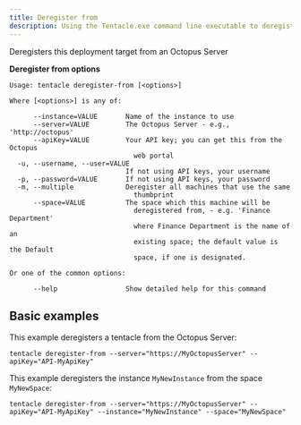 ```yaml
---
title: Deregister from
description: Using the Tentacle.exe command line executable to deregister a deployment target from an Octopus Server.
---
```


Deregisters this deployment target from an Octopus Server

**Deregister from options**

```text
Usage: tentacle deregister-from [<options>]

Where [<options>] is any of:

      --instance=VALUE       Name of the instance to use
      --server=VALUE         The Octopus Server - e.g., 'http://octopus'
      --apiKey=VALUE         Your API key; you can get this from the Octopus
                               web portal
  -u, --username, --user=VALUE
                             If not using API keys, your username
  -p, --password=VALUE       If not using API keys, your password
  -m, --multiple             Deregister all machines that use the same
                               thumbprint
      --space=VALUE          The space which this machine will be
                               deregistered from, - e.g. 'Finance Department'
                               where Finance Department is the name of an
                               existing space; the default value is the Default
                               space, if one is designated.

Or one of the common options:

      --help                 Show detailed help for this command
```

## Basic examples

This example deregisters a tentacle from the Octopus Server:

```text
tentacle deregister-from --server="https://MyOctopusServer" --apiKey="API-MyApiKey"
```

This example deregisters the instance `MyNewInstance` from the space `MyNewSpace`:

```text
tentacle deregister-from --server="https://MyOctopusServer" --apiKey="API-MyApiKey" --instance="MyNewInstance" --space="MyNewSpace"
```
